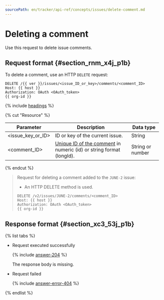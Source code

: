 ```yaml
---
sourcePath: en/tracker/api-ref/concepts/issues/delete-comment.md
---
```

# Deleting a comment

Use this request to delete issue comments.

## Request format {#section_rnm_x4j_p1b}

To delete a comment, use an HTTP `DELETE` request:

```
DELETE /{{ ver }}/issues/<issue_ID_or_key>/comments/<comment_ID>
Host: {{ host }}
Authorization: OAuth <OAuth_token>
{{ org-id }}
```

{% include [headings](../../../_includes/tracker/api/headings.md) %}

{% cut "Resource" %}

| Parameter | Description | Data type |
-------- | -------- | ----------
| \<issue_key_or_ID\> | ID or key of the current issue. | String |
| \<comment_ID> | [Unique ID of the comment](get-comments.md#section_xc3_53j_p1b) in numeric (id) or string format (longId). | String or number |

{% endcut %}

> Request for deleting a comment added to the `JUNE-2` issue:
>
> - An HTTP DELETE method is used.
>
> ```
> DELETE /v2/issues/JUNE-2/comments/<comment_ID>
> Host: {{ host }}
> Authorization: OAuth <OAuth_token>
> {{ org-id }}
> ```

## Response format {#section_xc3_53j_p1b}

{% list tabs %}

- Request executed successfully

   {% include [answer-204](../../../_includes/tracker/api/answer-204.md) %}

   The response body is missing.

- Request failed

   {% include [answer-error-404](../../../_includes/tracker/api/answer-error-404.md) %}

{% endlist %}

